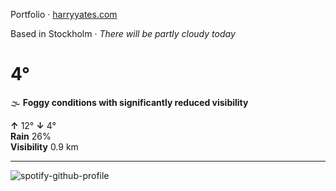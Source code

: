 Portfolio · [harryyates.com](https://harryyates.com)

<!-- WEATHER_START -->
Based in Stockholm · *There will be partly cloudy today*

# 4°
🌫️ **Foggy conditions with significantly reduced visibility**

**↑** 12° **↓** 4°  
**Rain** 26%  
**Visibility** 0.9 km

---
<!-- WEATHER_END -->

<p align="left">
  <a>
    <img src="https://spotify-github-profile.kittinanx.com/api/view?uid=bigbello&cover_image=true&theme=natemoo-re&show_offline=true&background_color=121212&interchange=false&bar_color=53b14f&bar_color_cover=false" alt="spotify-github-profile">
  </a>
</p>